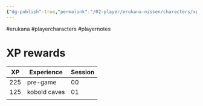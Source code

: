 ```yaml
---
{"dg-publish":true,"permalink":"/02-player/erukana-nissen/characters/xp-log/"}
---
```


#erukana #playercharacters #playernotes 

# XP rewards 

| XP  | Experience   | Session |
| --- | ------------ | ------- |
| 225 | pre-game     | 00      |
| 125 | kobold caves | 01      |
|     |              |         |


